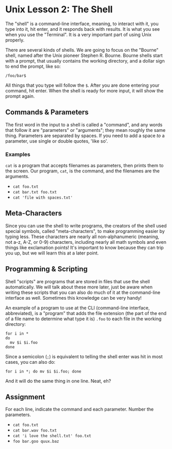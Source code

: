 # Unix Lesson 2: The Shell

The "shell" is a command-line interface, meaning, to interact with it, you type
into it, hit enter, and it responds back with results. It is what you see when
you use the "Terminal". It is a very important part of using Unix properly.

There are several kinds of shells. We are going to focus on the "Bourne" shell,
named after the Unix pioneer Stephen R. Bourne. Bourne shells start with a
prompt, that usually contains the working directory, and a dollar sign to end
the prompt, like so:

    /foo/bar$

All things that you type will follow the `$`. After you are done entering your
command, hit enter. When the shell is ready for more input, it will show the
prompt again.

## Commands & Parameters

The first word in the input to a shell is called a "command", and any words
that follow it are "parameters" or "arguments"; they mean roughly the same
thing. Parameters are separated by spaces. If you need to add a space _to_ a
parameter, use single or double quotes, 'like so'.

### Examples

`cat` is a program that accepts filenames as parameters, then prints them to
the screen. Our program, `cat`, is the command, and the filenames are the
arguments.

- `cat foo.txt`
- `cat bar.txt foo.txt`
- `cat 'file with spaces.txt'`

## Meta-Characters

Since you can use the shell to write programs, the creators of the shell used
special symbols, called "meta-characters", to make programming easier by typing
less. These characters are nearly all non-alphanumeric (meaning, not a-z, A-Z,
or 0-9) characters, including nearly all math symbols and even things like
exclamation points! It's important to know because they can trip you up, but we
will learn this at a later point.

## Programming & Scripting

Shell "scripts" are programs that are stored in files that use the shell
automatically. We will talk about these more later, just be aware when writing
these scripts that you can also do much of it at the command-line interface as
well. Sometimes this knowledge can be very handy!

An example of a program to use at the CLI (command-line interface,
abbreviated), is a "program" that adds the file extension (the part of the end
of a file name to determine what type it is) `.foo` to each file in the working
directory:

```
for i in *
do
  mv $i $i.foo
done
```

Since a semicolon (`;`) is equivalent to telling the shell enter was hit in
most cases, you can also do:

```
for i in *; do mv $i $i.foo; done
```

And it will do the same thing in one line. Neat, eh?

## Assignment

For each line, indicate the command and each parameter. Number the parameters.

- `cat foo.txt`
- `cat bar.wav foo.txt`
- `cat 'i love the shell.txt' foo.txt`
- `foo bar.goo quux.baz`

